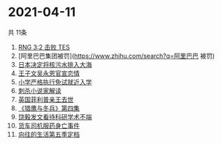 # 2021-04-11
  共 11条

  <!-- BEGIN -->
  <!-- 最后更新时间:Sun Apr 11 2021 06:16:42 GMT+0000 (Coordinated Universal Time) -->
  1. [RNG 3:2 击败 TES](https://www.zhihu.com/search?q=rng)
1. [阿里巴巴集团被罚](https://www.zhihu.com/search?q=阿里巴巴 被罚)
1. [日本决定将核污水排入大海](https://www.zhihu.com/search?q=日本排放核污水)
1. [王子文吴永恩官宣恋情](https://www.zhihu.com/search?q=王子文吴永恩)
1. [小学严格执行免试就近入学](https://www.zhihu.com/search?q=就近入学)
1. [刺杀小说家解读](https://www.zhihu.com/search?q=刺杀小说家解读)
1. [英国菲利普亲王去世](https://www.zhihu.com/search?q=菲利普亲王)
1. [《猎鹰与冬兵》第四集](https://www.zhihu.com/search?q=猎鹰与冬兵)
1. [饶毅发文看待科研学术不端](https://www.zhihu.com/search?q=饶毅)
1. [货车司机服药身亡事件](https://www.zhihu.com/search?q=货车司机服药身亡)
1. [向往的生活第五季定档](https://www.zhihu.com/search?q=向往的生活)
  <!-- END -->
  